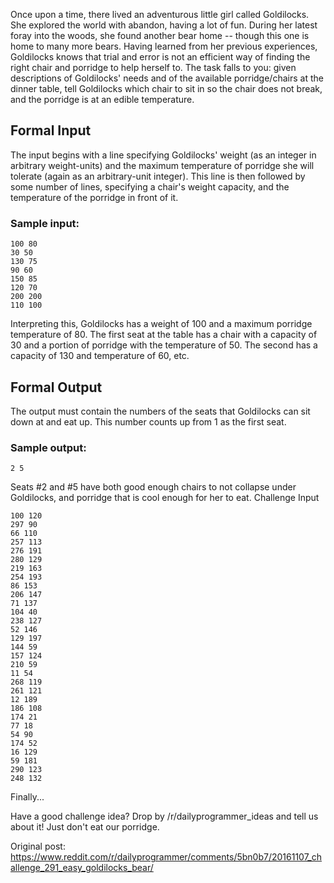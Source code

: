 Once upon a time, there lived an adventurous little girl called Goldilocks. She explored the world with abandon, having a lot of fun. During her latest foray into the woods, she found another bear home -- though this one is home to many more bears. Having learned from her previous experiences, Goldilocks knows that trial and error is not an efficient way of finding the right chair and porridge to help herself to.
The task falls to you: given descriptions of Goldilocks' needs and of the available porridge/chairs at the dinner table, tell Goldilocks which chair to sit in so the chair does not break, and the porridge is at an edible temperature.

## Formal Input

The input begins with a line specifying Goldilocks' weight (as an integer in arbitrary weight-units) and the maximum temperature of porridge she will tolerate (again as an arbitrary-unit integer). This line is then followed by some number of lines, specifying a chair's weight capacity, and the temperature of the porridge in front of it.

### Sample input:

```
100 80
30 50
130 75
90 60
150 85
120 70
200 200
110 100
```
Interpreting this, Goldilocks has a weight of 100 and a maximum porridge temperature of 80. The first seat at the table has a chair with a capacity of 30 and a portion of porridge with the temperature of 50. The second has a capacity of 130 and temperature of 60, etc.

## Formal Output

The output must contain the numbers of the seats that Goldilocks can sit down at and eat up. This number counts up from 1 as the first seat.

### Sample output:

```
2 5
```
Seats #2 and #5 have both good enough chairs to not collapse under Goldilocks, and porridge that is cool enough for her to eat.
Challenge Input

```
100 120
297 90
66 110
257 113
276 191
280 129
219 163
254 193
86 153
206 147
71 137
104 40
238 127
52 146
129 197
144 59
157 124
210 59
11 54
268 119
261 121
12 189
186 108
174 21
77 18
54 90
174 52
16 129
59 181
290 123
248 132
```
Finally...

Have a good challenge idea? Drop by /r/dailyprogrammer_ideas and tell us about it! Just don't eat our porridge.

Original post: https://www.reddit.com/r/dailyprogrammer/comments/5bn0b7/20161107_challenge_291_easy_goldilocks_bear/
